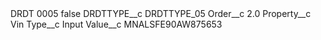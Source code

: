 <?xml version="1.0" encoding="UTF-8"?>
<CustomMetadata xmlns="http://soap.sforce.com/2006/04/metadata" xmlns:xsi="http://www.w3.org/2001/XMLSchema-instance" xmlns:xsd="http://www.w3.org/2001/XMLSchema">
    <label>DRDT 0005</label>
    <protected>false</protected>
    <values>
        <field>DRDTTYPE__c</field>
        <value xsi:type="xsd:string">DRDTTYPE_05</value>
    </values>
    <values>
        <field>Order__c</field>
        <value xsi:type="xsd:double">2.0</value>
    </values>
    <values>
        <field>Property__c</field>
        <value xsi:type="xsd:string">Vin</value>
    </values>
    <values>
        <field>Type__c</field>
        <value xsi:type="xsd:string">Input</value>
    </values>
    <values>
        <field>Value__c</field>
        <value xsi:type="xsd:string">MNALSFE90AW875653</value>
    </values>
</CustomMetadata>
